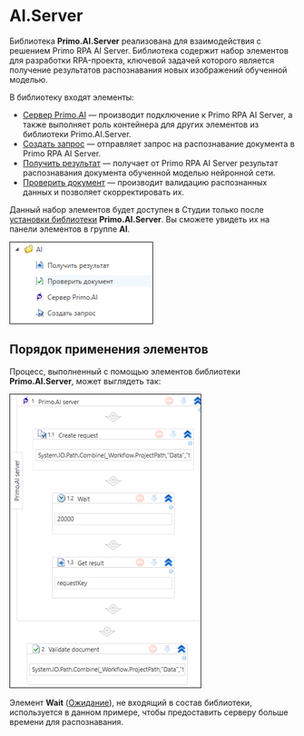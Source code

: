 # AI.Server

Библиотека **Primo.AI.Server** реализована для взаимодействия с решением Primo RPA AI Server. Библиотека содержит набор элементов для разработки RPA-проекта, ключевой задачей которого является получение результатов распознавания новых изображений обученной моделью. 

В библиотеку входят элементы:
* [Сервер Primo.AI](https://github.com/PrimoRPA/Docs.Rus/blob/1299-%D0%BD%D0%B0%D0%BF%D0%B8%D1%81%D0%B0%D1%82%D1%8C-%D0%B4%D0%BE%D0%BA%D1%83%D0%BC%D0%B5%D0%BD%D1%82-%D0%BF%D0%BE-primoai/g_elements/el_extra/ai_server/primoaiserver.md) — производит подключение к Primo RPA AI Server, а также выполняет роль контейнера для других элементов из библиотеки Primo.AI.Server.
* [Создать запрос](https://github.com/PrimoRPA/Docs.Rus/blob/1299-%D0%BD%D0%B0%D0%BF%D0%B8%D1%81%D0%B0%D1%82%D1%8C-%D0%B4%D0%BE%D0%BA%D1%83%D0%BC%D0%B5%D0%BD%D1%82-%D0%BF%D0%BE-primoai/g_elements/el_extra/ai_server/createrequest.md) — отправляет запрос на распознавание документа в Primo RPA AI Server.
* [Получить результат](https://github.com/PrimoRPA/Docs.Rus/blob/1299-%D0%BD%D0%B0%D0%BF%D0%B8%D1%81%D0%B0%D1%82%D1%8C-%D0%B4%D0%BE%D0%BA%D1%83%D0%BC%D0%B5%D0%BD%D1%82-%D0%BF%D0%BE-primoai/g_elements/el_extra/ai_server/getresult.md) — получает от Primo RPA AI Server результат распознавания документа обученной моделью нейронной сети.
* [Проверить документ]() — производит валидацию распознанных данных и позволяет скорректировать их.

Данный набор элементов будет доступен в Студии только после [установки библиотеки](https://docs.primo-rpa.ru/primo-rpa/primo-studio/projects/manage-dependencies#menedzher-zavisimostei) **Primo.AI.Server**. Вы сможете увидеть их на панели элементов в группе **AI**.

![](<../../../.gitbook/assets1/windows_items/library/ai-server-group.png>)


## Порядок применения элементов

Процесс, выполненный с помощью элементов библиотеки **Primo.AI.Server**, может выглядеть так:

![](<../../../.gitbook/assets1/windows_items/rpa-flow-for-server-ai.png>)

Элемент **Wait** ([Ожидание](https://docs.primo-rpa.ru/primo-rpa/g_elements/el_basic/els_logic/el_logic_wait)), не входящий в состав библиотеки, используется в данном примере, чтобы предоставить серверу больше времени для распознавания.
